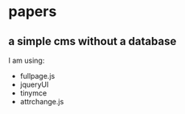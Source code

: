papers
===

a simple cms without a database
---

I am using:
- fullpage.js
- jqueryUI
- tinymce
- attrchange.js

